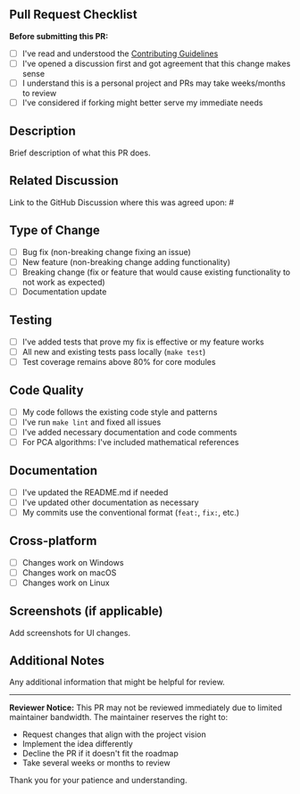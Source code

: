 ## Pull Request Checklist

**Before submitting this PR:**
- [ ] I've read and understood the [Contributing Guidelines](../CONTRIBUTING.md)
- [ ] I've opened a discussion first and got agreement that this change makes sense
- [ ] I understand this is a personal project and PRs may take weeks/months to review
- [ ] I've considered if forking might better serve my immediate needs

## Description
Brief description of what this PR does.

## Related Discussion
Link to the GitHub Discussion where this was agreed upon: #

## Type of Change
- [ ] Bug fix (non-breaking change fixing an issue)
- [ ] New feature (non-breaking change adding functionality)
- [ ] Breaking change (fix or feature that would cause existing functionality to not work as expected)
- [ ] Documentation update

## Testing
- [ ] I've added tests that prove my fix is effective or my feature works
- [ ] All new and existing tests pass locally (`make test`)
- [ ] Test coverage remains above 80% for core modules

## Code Quality
- [ ] My code follows the existing code style and patterns
- [ ] I've run `make lint` and fixed all issues
- [ ] I've added necessary documentation and code comments
- [ ] For PCA algorithms: I've included mathematical references

## Documentation
- [ ] I've updated the README.md if needed
- [ ] I've updated other documentation as necessary
- [ ] My commits use the conventional format (`feat:`, `fix:`, etc.)

## Cross-platform
- [ ] Changes work on Windows
- [ ] Changes work on macOS
- [ ] Changes work on Linux

## Screenshots (if applicable)
Add screenshots for UI changes.

## Additional Notes
Any additional information that might be helpful for review.

---

**Reviewer Notice:** This PR may not be reviewed immediately due to limited maintainer bandwidth. The maintainer reserves the right to:
- Request changes that align with the project vision
- Implement the idea differently
- Decline the PR if it doesn't fit the roadmap
- Take several weeks or months to review

Thank you for your patience and understanding.